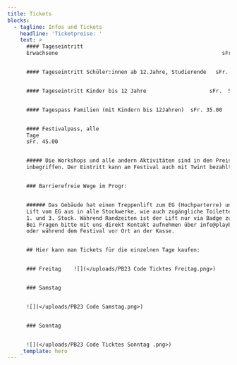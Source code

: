 ```yaml
---
title: Tickets
blocks:
  - tagline: Infos und Tickets
    headline: 'Ticketpreise: '
    text: >
      #### Tageseintritt
      Erwachsene                                                    sFr. 20.00


      #### Tageseintritt Schüler:innen ab 12.Jahre, Studierende   sFr. 15.00


      #### Tageseintritt Kinder bis 12 Jahre                    sFr.  5.00


      #### Tagespass Familien (mit Kindern bis 12Jahren)  sFr. 35.00


      #### Festivalpass, alle
      Tage                                                                       
      sFr. 45.00


      ##### Die Workshops und alle andern Aktivitäten sind in den Preisen
      inbegriffen. Der Eintritt kann am Festival auch mit Twint bezahlt werden.


      ### Barrierefreie Wege im Progr:


      ###### Das Gebäude hat einen Treppenlift zum EG (Hochparterre) und einen
      Lift vom EG aus in alle Stockwerke, wie auch zugängliche Toiletten im EG,
      1. und 3. Stock. Während Randzeiten ist der Lift nur via Badge zugänglich.
      Bei Fragen bitte mit uns direkt Kontakt aufnehmen über info@playbern.ch
      oder während dem Festival vor Ort an der Kasse.


      ## Hier kann man Tickets für die einzelnen Tage kaufen:


      ### Freitag    ![](</uploads/PB23 Code Ticktes Freitag.png>)


      ### Samstag


      ![](</uploads/PB23 Code Samstag.png>)


      ### Sonntag


      ![](</uploads/PB23 Code Ticktes Sonntag .png>)
    _template: hero
---
```




































